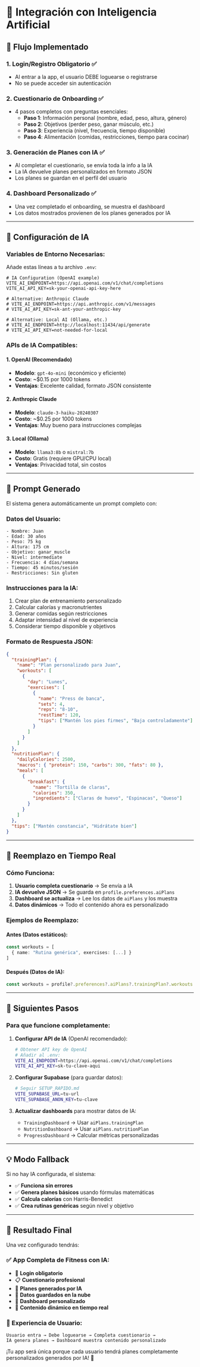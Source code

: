 # 🤖 Integración con Inteligencia Artificial

## 🎯 **Flujo Implementado**

### **1. Login/Registro Obligatorio** ✅
- Al entrar a la app, el usuario DEBE loguearse o registrarse
- No se puede acceder sin autenticación

### **2. Cuestionario de Onboarding** ✅
- 4 pasos completos con preguntas esenciales:
  - **Paso 1**: Información personal (nombre, edad, peso, altura, género)
  - **Paso 2**: Objetivos (perder peso, ganar músculo, etc.)
  - **Paso 3**: Experiencia (nivel, frecuencia, tiempo disponible)
  - **Paso 4**: Alimentación (comidas, restricciones, tiempo para cocinar)

### **3. Generación de Planes con IA** ✅
- Al completar el cuestionario, se envía toda la info a la IA
- La IA devuelve planes personalizados en formato JSON
- Los planes se guardan en el perfil del usuario

### **4. Dashboard Personalizado** ✅
- Una vez completado el onboarding, se muestra el dashboard
- Los datos mostrados provienen de los planes generados por IA

---

## 🔧 **Configuración de IA**

### **Variables de Entorno Necesarias:**

Añade estas líneas a tu archivo `.env`:

```env
# IA Configuration (OpenAI example)
VITE_AI_ENDPOINT=https://api.openai.com/v1/chat/completions
VITE_AI_API_KEY=sk-your-openai-api-key-here

# Alternative: Anthropic Claude
# VITE_AI_ENDPOINT=https://api.anthropic.com/v1/messages
# VITE_AI_API_KEY=sk-ant-your-anthropic-key

# Alternative: Local AI (Ollama, etc.)
# VITE_AI_ENDPOINT=http://localhost:11434/api/generate
# VITE_AI_API_KEY=not-needed-for-local
```

### **APIs de IA Compatibles:**

#### **1. OpenAI (Recomendado)**
- **Modelo**: `gpt-4o-mini` (económico y eficiente)
- **Costo**: ~$0.15 por 1000 tokens
- **Ventajas**: Excelente calidad, formato JSON consistente

#### **2. Anthropic Claude**
- **Modelo**: `claude-3-haiku-20240307`
- **Costo**: ~$0.25 por 1000 tokens
- **Ventajas**: Muy bueno para instrucciones complejas

#### **3. Local (Ollama)**
- **Modelo**: `llama3:8b` o `mistral:7b`
- **Costo**: Gratis (requiere GPU/CPU local)
- **Ventajas**: Privacidad total, sin costos

---

## 📝 **Prompt Generado**

El sistema genera automáticamente un prompt completo con:

### **Datos del Usuario:**
```
- Nombre: Juan
- Edad: 30 años
- Peso: 75 kg
- Altura: 175 cm
- Objetivo: ganar_muscle
- Nivel: intermediate
- Frecuencia: 4 días/semana
- Tiempo: 45 minutos/sesión
- Restricciones: Sin gluten
```

### **Instrucciones para la IA:**
1. Crear plan de entrenamiento personalizado
2. Calcular calorías y macronutrientes
3. Generar comidas según restricciones
4. Adaptar intensidad al nivel de experiencia
5. Considerar tiempo disponible y objetivos

### **Formato de Respuesta JSON:**
```json
{
  "trainingPlan": {
    "name": "Plan personalizado para Juan",
    "workouts": [
      {
        "day": "Lunes",
        "exercises": [
          {
            "name": "Press de banca",
            "sets": 4,
            "reps": "8-10",
            "restTime": 120,
            "tips": ["Mantén los pies firmes", "Baja controladamente"]
          }
        ]
      }
    ]
  },
  "nutritionPlan": {
    "dailyCalories": 2500,
    "macros": { "protein": 150, "carbs": 300, "fats": 80 },
    "meals": [
      {
        "breakfast": {
          "name": "Tortilla de claras",
          "calories": 350,
          "ingredients": ["Claras de huevo", "Espinacas", "Queso"]
        }
      }
    ]
  },
  "tips": ["Mantén constancia", "Hidrátate bien"]
}
```

---

## 🔄 **Reemplazo en Tiempo Real**

### **Cómo Funciona:**
1. **Usuario completa cuestionario** → Se envía a IA
2. **IA devuelve JSON** → Se guarda en `profile.preferences.aiPlans`
3. **Dashboard se actualiza** → Lee los datos de `aiPlans` y los muestra
4. **Datos dinámicos** → Todo el contenido ahora es personalizado

### **Ejemplos de Reemplazo:**

#### **Antes (Datos estáticos):**
```typescript
const workouts = [
  { name: "Rutina genérica", exercises: [...] }
]
```

#### **Después (Datos de IA):**
```typescript
const workouts = profile?.preferences?.aiPlans?.trainingPlan?.workouts || []
```

---

## 🚀 **Siguientes Pasos**

### **Para que funcione completamente:**

1. **Configurar API de IA** (OpenAI recomendado):
   ```bash
   # Obtener API key de OpenAI
   # Añadir al .env:
   VITE_AI_ENDPOINT=https://api.openai.com/v1/chat/completions
   VITE_AI_API_KEY=sk-tu-clave-aqui
   ```

2. **Configurar Supabase** (para guardar datos):
   ```bash
   # Seguir SETUP_RAPIDO.md
   VITE_SUPABASE_URL=tu-url
   VITE_SUPABASE_ANON_KEY=tu-clave
   ```

3. **Actualizar dashboards** para mostrar datos de IA:
   - `TrainingDashboard` → Usar `aiPlans.trainingPlan`
   - `NutritionDashboard` → Usar `aiPlans.nutritionPlan`
   - `ProgressDashboard` → Calcular métricas personalizadas

---

## 💡 **Modo Fallback**

Si no hay IA configurada, el sistema:
- ✅ **Funciona sin errores**
- ✅ **Genera planes básicos** usando fórmulas matemáticas
- ✅ **Calcula calorías** con Harris-Benedict
- ✅ **Crea rutinas genéricas** según nivel y objetivo

---

## 🎯 **Resultado Final**

Una vez configurado tendrás:

### **✅ App Completa de Fitness con IA:**
- 🔐 **Login obligatorio**
- 📋 **Cuestionario profesional**
- 🤖 **Planes generados por IA**
- 💾 **Datos guardados en la nube**
- 📱 **Dashboard personalizado**
- 🔄 **Contenido dinámico en tiempo real**

### **🎨 Experiencia de Usuario:**
```
Usuario entra → Debe loguearse → Completa cuestionario →
IA genera planes → Dashboard muestra contenido personalizado
```

¡Tu app será única porque cada usuario tendrá planes completamente personalizados generados por IA! 🚀